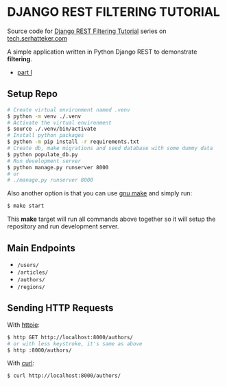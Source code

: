 # DJANGO REST FILTERING TUTORIAL

Source code for [Django REST Filtering Tutorial] series on [tech.serhatteker.com]

A simple application written in Python Django REST to demonstrate **filtering**.

* [part I]

## Setup Repo

```bash
# Create virtual environment named .venv
$ python -m venv ./.venv
# Activate the virtual environment
$ source ./.venv/bin/activate
# Install python packages
$ python -m pip install -r requirements.txt
# Create db, make migrations and seed database with some dummy data
$ python populate_db.py
# Run development server
$ python manage.py runserver 8000
# or
# ./manage.py runserver 8000
```

Also another option is that you can use [gnu make] and simply run:

```bash
$ make start
```

This **make** target will run all commands above together so it will setup the
repository and run development server.


## Main Endpoints

* `/users/`
* `/articles/`
* `/authors/`
* `/regions/`


## Sending HTTP Requests

With [httpie]:

```bash
$ http GET http://localhost:8000/authors/
# or with less keystroke, it's same as above
$ http :8000/authors/
```

With [curl]:

```bash
$ curl http://localhost:8000/authors/
```




[Django REST Filtering Tutorial]: https://tech.serhatteker.com/post/2022-03/django-rest-filtering-tutorial-part-1/
[part I]: https://tech.serhatteker.com/post/2022-03/django-rest-filtering-tutorial-part-1/
[tech.serhatteker.com]: https://tech.serhatteker.com/
[httpie]: https://httpie.io/
[curl]: https://curl.se/
[gnu make]: https://www.gnu.org/software/make/

